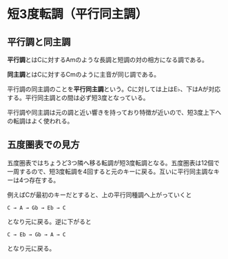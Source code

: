 # 短3度転調（平行同主調）

## 平行調と同主調
**平行調**とはCに対するAmのような長調と短調の対の相方になる調である。

**同主調**とはCに対するCmのように主音が同じ調である。

平行調の同主調のことを**平行同主調**という。Cに対しては上はE♭、下はAが対応する。平行同主調との間は必ず短3度となっている。

平行調や同主調は元の調と近い響きを持っており特徴が近いので、短3度上下への転調はよく使われる。

## 五度圏表での見方
五度圏表ではちょうど3つ隣へ移る転調が短3度転調となる。五度圏表は12個で一周するので、短3度転調を4回すると元のキーに戻る。互いに平行同主調なキーは4つ存在する。

例えばCが最初のキーだとすると、上の平行同種調へ上がっていくと

```
C → A → Gb → Eb → C
```

となり元に戻る。逆に下がると

```
C → Eb → Gb → A → C
```

となり元に戻る。